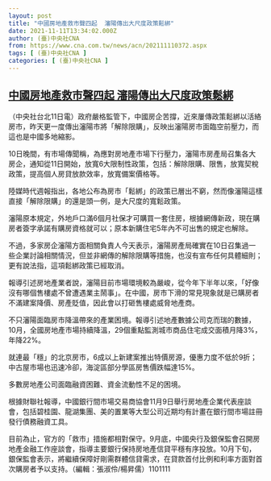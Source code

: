 ```yaml
---
layout: post
title: "中國房地產救市聲四起  瀋陽傳出大尺度政策鬆綁"
date: 2021-11-11T13:34:02.000Z
author: (臺)中央社CNA
from: https://www.cna.com.tw/news/acn/202111110372.aspx
tags: [ (臺)中央社CNA ]
categories: [ (臺)中央社CNA ]
---
```

<!--1636637642000-->
[中國房地產救市聲四起  瀋陽傳出大尺度政策鬆綁](https://www.cna.com.tw/news/acn/202111110372.aspx)
------

<div>
<div></div><div><p>（中央社台北11日電）政府嚴格監管下，中國房企苦撐，近來屢傳政策鬆綁以活絡房市，昨天更一度傳出瀋陽市將「解除限購」，反映出瀋陽房市面臨空前壓力，而這也是中國多地縮影。</p><p>10日晚間，有市場傳聞稱，為應對房地產市場下行壓力，瀋陽市房產局召集各大房企，通知從11日開始，放寬6大限制性政策，包括：解除限購、限售，放寬契稅政策，提高個人房貸放款效率，放寬備案價格等。</p><p>陸媒時代週報指出，各地公布為房市「鬆綁」的政策已層出不窮，然而像瀋陽這樣直接「解除限購」的還是頭一例，是大尺度的寬鬆政策。</p><p>瀋陽原本規定，外地戶口滿6個月社保才可購買一套住房，根據網傳新政，現在購房者簽字承諾有購房資格就可以；原本新購住宅5年內不可出售的規定也解除。</p><p>不過，多家房企瀋陽方面相關負責人今天表示，瀋陽房產局確實在10日召集過一些企業討論相關情況，但並非網傳的解除限購等措施，也沒有宣布任何具體細則；更有說法指，這項鬆綁政策已經取消。</p><p>報導引述房地產業者說，瀋陽目前市場環境較為嚴峻，從今年下半年以來，「好像沒有哪個售樓處不曾遭遇業主鬧事」。在中國，房市下滑的常見現象就是已購房者不滿建案降價、房產貶值，因此會以打砸售樓處威脅地產商。</p><p>不只瀋陽面臨房市降溫帶來的產業困境。報導引述地產數據公司克而瑞的數據，10月，全國房地產市場持續降溫，29個重點監測城市商品住宅成交面積月降3%，年降22%。</p><p>就連最「穩」的北京房市，6成以上新建案推出特價房源，優惠力度不低於9折；中古屋市場也迅速冷卻，海淀區部分學區房售價跌幅達15%。</p><p>多數房地產公司面臨融資困難、資金流動性不足的困境。</p><p>根據財聯社報導，中國銀行間市場交易商協會11月9日舉行房地產企業代表座談會，包括碧桂園、龍湖集團、美的置業等大型公司近期均有計畫在銀行間市場註冊發行債務融資工具。</p><p>目前為止，官方的「救市」措施都相對保守。9月底，中國央行及銀保監會召開房地產金融工作座談會，指導主要銀行保持房地產信貸平穩有序投放。10月下旬，銀保監會表示，將繼續保障好剛需群體信貸需求，在貸款首付比例和利率方面對首次購房者予以支持。（編輯：張淑伶/楊昇儒）1101111</p></div>
</div>
